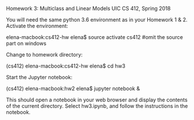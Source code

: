 Homework 3: Multiclass and Linear Models
UIC CS 412, Spring 2018

You will need the same python 3.6 environment as in your Homework 1 & 2. Activate the environment:

elena-macbook:cs412-hw elena$ source activate cs412   #omit the source part on windows

Change to homework directory:

(cs412) elena-macbook:cs412-hw elena$ cd hw3

Start the Jupyter notebook:

(cs412) elena-macbook:hw2 elena$ jupyter notebook &

This should open a notebook in your web browser and display the contents of the current directory. Select hw3.ipynb, and follow the instructions in the notebook.



